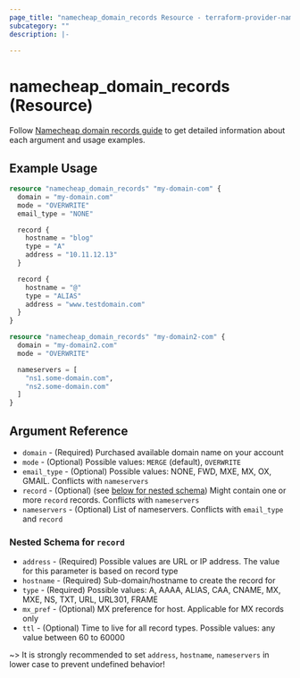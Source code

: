 ```yaml
---
page_title: "namecheap_domain_records Resource - terraform-provider-namecheap"
subcategory: ""
description: |-
  
---
```


# namecheap_domain_records (Resource)

Follow [Namecheap domain records guide](../guides/namecheap_domain_records_guide.md) to get detailed information about
each argument and usage examples.

## Example Usage

```terraform
resource "namecheap_domain_records" "my-domain-com" {
  domain = "my-domain.com"
  mode = "OVERWRITE"
  email_type = "NONE"

  record {
    hostname = "blog"
    type = "A"
    address = "10.11.12.13"
  }

  record {
    hostname = "@"
    type = "ALIAS"
    address = "www.testdomain.com"
  }
}

resource "namecheap_domain_records" "my-domain2-com" {
  domain = "my-domain2.com"
  mode = "OVERWRITE"

  nameservers = [
    "ns1.some-domain.com",
    "ns2.some-domain.com"
  ]
}
```

## Argument Reference

- `domain` - (Required) Purchased available domain name on your account
- `mode` - (Optional) Possible values: `MERGE` (default), `OVERWRITE`
- `email_type` - (Optional) Possible values: NONE, FWD, MXE, MX, OX, GMAIL. Conflicts with `nameservers`
- `record` - (Optional) (see [below for nested schema](#nestedblock--record)) Might contain one or more `record`
  records. Conflicts with `nameservers`
- `nameservers` - (Optional) List of nameservers. Conflicts with `email_type` and `record`

<a id="nestedblock--record"></a>

### Nested Schema for `record`

- `address` - (Required) Possible values are URL or IP address. The value for this parameter is based on record type
- `hostname` - (Required) Sub-domain/hostname to create the record for
- `type` - (Required) Possible values: A, AAAA, ALIAS, CAA, CNAME, MX, MXE, NS, TXT, URL, URL301, FRAME
- `mx_pref` - (Optional) MX preference for host. Applicable for MX records only
- `ttl` - (Optional) Time to live for all record types. Possible values: any value between 60 to 60000

~> It is strongly recommended to set `address`, `hostname`, `nameservers` in lower case to prevent undefined behavior!  
